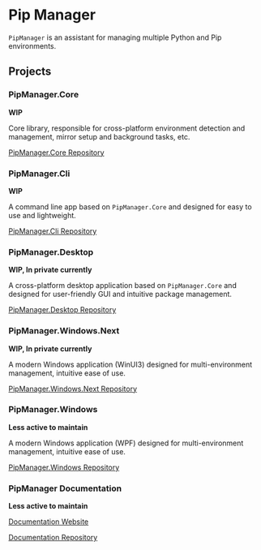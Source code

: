 # Pip Manager

`PipManager` is an assistant for managing multiple Python and Pip environments.

## Projects

### PipManager.Core

**WIP**

Core library, responsible for cross-platform environment detection and management, mirror setup and background tasks, etc.

[PipManager.Core Repository](https://github.com/Pip-Manager/PipManager.Core)

### PipManager.Cli

**WIP**

A command line app based on `PipManager.Core` and designed for easy to use and lightweight.

[PipManager.Cli Repository](https://github.com/Pip-Manager/PipManager.Cli)

### PipManager.Desktop

**WIP, In private currently**

A cross-platform desktop application based on `PipManager.Core` and designed for user-friendly GUI and intuitive package management.

[PipManager.Desktop Repository](https://github.com/Pip-Manager/PipManager.Desktop)

### PipManager.Windows.Next

**WIP, In private currently**

A modern Windows application (WinUI3) designed for multi-environment management, intuitive ease of use.

[PipManager.Windows.Next Repository](https://github.com/Pip-Manager/PipManager.Windows.Next)

### PipManager.Windows

**Less active to maintain**

A modern Windows application (WPF) designed for multi-environment management, intuitive ease of use.

[PipManager.Windows Repository](https://github.com/Pip-Manager/PipManager.Windows)

### PipManager Documentation

**Less active to maintain**

[Documentation Website](https://pipmanager.dev/)

[Documentation Repository](https://github.com/Pip-Manager/Pip-Manager.github.io)